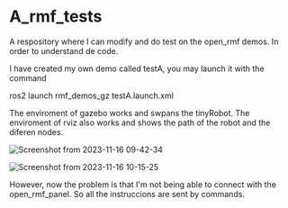 # A_rmf_tests
A respository where I can modify and do test on the open_rmf demos. In order to understand de code. 

I have created my own demo called testA, you may launch it with the command 

ros2 launch rmf_demos_gz testA.launch.xml 

The enviroment of gazebo works and swpans the tinyRobot. The enviroment of rviz also works and shows the path of the robot and the diferen nodes. 

![Screenshot from 2023-11-16 09-42-34](https://github.com/LeoURJC/A_rmf_tests/assets/100283601/e704642d-db18-4ddc-b4a0-115142351c93)

![Screenshot from 2023-11-16 10-15-25](https://github.com/LeoURJC/A_rmf_tests/assets/100283601/ff5d6c53-3339-4d40-bb49-cd801f9cacbf)

However, now the problem is that I'm not being able to connect with the open_rmf_panel. So all the instruccions are sent by commands. 
